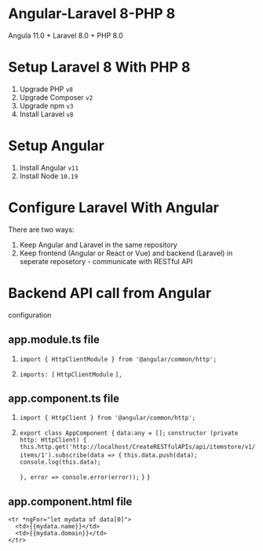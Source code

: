 # Angular-Laravel 8-PHP 8
Angula 11.0 + Laravel 8.0 + PHP 8.0


# Setup Laravel 8 With PHP 8
1. Upgrade PHP `v8`
2. Upgrade Composer `v2`
3. Upgrade npm `v3`
4. Install Laravel `v8` 

# Setup Angular 
1. Install Angular `v11`
2. Install Node `10.19`

# Configure Laravel With Angular 
There are two ways:
1. Keep Angular and Laravel in the same repository
2. Keep frontend (Angular or React or Vue) and backend (Laravel) in seperate reposetory - communicate with RESTful API

# Backend API call from Angular
configuration

## app.module.ts file
1. `import { HttpClientModule } from '@angular/common/http';`

3.   `imports: [`
         `HttpClientModule`
        `],`



## app.component.ts file
1. `import { HttpClient } from '@angular/common/http';`

3. `export class AppComponent {`
  `data:any = [];` 
  `constructor (private http: HttpClient) {`
  	`this.http.get('http://localhost/CreateRESTfulAPIs/api/itemstore/v1/items/1').subscribe(data => {`
  		`this.data.push(data);`
  		`console.log(this.data);`

  	`}, error => console.error(error));`
  `}`
`}`



## app.component.html file
    <tr *ngFor="let mydata of data[0]">
      <td>{{mydata.name}}</td>
      <td>{{mydata.domain}}</td>
    </tr>
